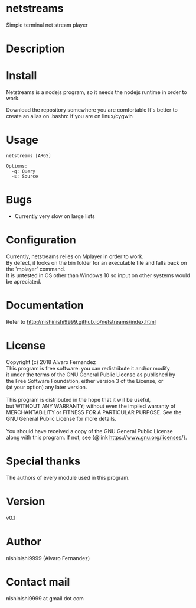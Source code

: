# netstreams
Simple terminal net stream player

# Description

# Install
Netstreams is a nodejs program, so it needs the nodejs runtime in order to work.

Download the repository somewhere you are comfortable 
It's better to create an alias on .bashrc if you are on linux/cygwin

# Usage

    netstreams [ARGS]

    Options:
      -q: Query
      -s: Source

# Bugs
- Currently very slow on large lists

# Configuration
Currently, netstreams relies on Mplayer in order to work.
<br>By defect, it looks on the bin folder for an executable file and falls back on the 'mplayer' command.
<br>It is untested in OS other than Windows 10 so input on other systems would be apreciated.

# Documentation
Refer to http://nishinishi9999.github.io/netstreams/index.html

# License
Copyright (c) 2018 Alvaro Fernandez
<br>This program is free software: you can redistribute it and/or modify
<br>it under the terms of the GNU General Public License as published by
<br>the Free Software Foundation, either version 3 of the License, or
<br>(at your option) any later version.
<br>
<br>This program is distributed in the hope that it will be useful,
<br>but WITHOUT ANY WARRANTY; without even the implied warranty of
<br>MERCHANTABILITY or FITNESS FOR A PARTICULAR PURPOSE.  See the
<br>GNU General Public License for more details.
<br>
<br>You should have received a copy of the GNU General Public License
<br>along with this program.  If not, see {@link https://www.gnu.org/licenses/}.

# Special thanks
The authors of every module used in this program.

# Version
v0.1

# Author
nishinishi9999 (Alvaro Fernandez)

# Contact mail
nishinishi9999 at gmail dot com